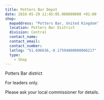 ```yaml
---
title: Potters Bar Depot
date: 2016-05-29 11:45:05.000000000 +01:00
shop:
  mapaddress: "Potters Bar, United Kingdom"
  location: Potters Bar District
  division: Central
  contact_name: 
  contact_email: 
  contact_number: 
  latlng: "51.696636,-0.17594800000006217"
  type:
    - Shop
---
```

Potters Bar district

For leaders only.

Please ask your local commissioner for details.
